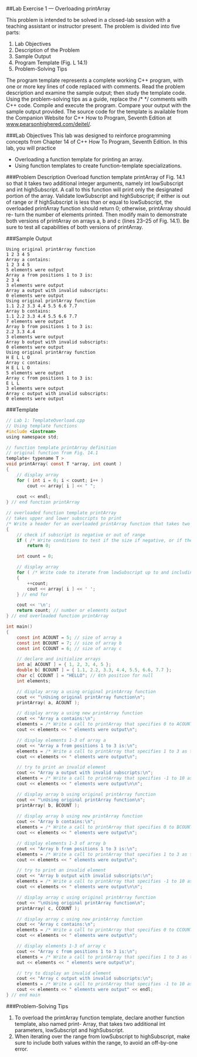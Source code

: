 ##Lab Exercise 1 — Overloading printArray

This problem is intended to be solved in a closed-lab session with a teaching assistant or instructor present. The problem is divided into five parts:

1. Lab Objectives
2. Description of the Problem
3. Sample Output
4. Program Template (Fig. L 14.1)
5. Problem-Solving Tips

The program template represents a complete working C++ program, with one or more key lines of code replaced
with comments. Read the problem description and examine the sample output; then study the template code.
Using the problem-solving tips as a guide, replace the /* */ comments with C++ code. Compile and execute the
program. Compare your output with the sample output provided. The source code for the template is available
from the Companion Website for C++ How to Program, Seventh Edition at www.pearsonhighered.com/deitel/.

###Lab Objectives
This lab was designed to reinforce programming concepts from Chapter 14 of C++ How To Program, Seventh
Edition. In this lab, you will practice
* Overloading a function template for printing an array.
* Using function templates to create function-template specializations.

###Problem Description
Overload function template printArray of Fig. 14.1 so that it takes two additional integer arguments, namely
int lowSubscript and int highSubscript. A call to this function will print only the designated portion of the
array. Validate lowSubscript and highSubscript; if either is out of range or if highSubscript is less than or
equal to lowSubscript, the overloaded printArray function should return 0; otherwise, printArray should re-
turn the number of elements printed. Then modify main to demonstrate both versions of printArray on arrays
a, b and c (lines 23–25 of Fig. 14.1). Be sure to test all capabilities of both versions of printArray.

###Sample Output
```
Using original printArray function
1 2 3 4 5
Array a contains:
1 2 3 4 5
5 elements were output
Array a from positions 1 to 3 is:
2 3 4
3 elements were output
Array a output with invalid subscripts:
0 elements were output
Using original printArray function
1.1 2.2 3.3 4.4 5.5 6.6 7.7
Array b contains:
1.1 2.2 3.3 4.4 5.5 6.6 7.7
7 elements were output
Array b from positions 1 to 3 is:
2.2 3.3 4.4
3 elements were output
Array b output with invalid subscripts:
0 elements were output
Using original printArray function
H E L L O
Array c contains:
H E L L O
5 elements were output
Array c from positions 1 to 3 is:
E L L
3 elements were output
Array c output with invalid subscripts:
0 elements were output
```

###Template
```C
// Lab 1: TemplateOverload.cpp
// Using template functions
#include <iostream>
using namespace std;

// function template printArray definition
// original function from Fig. 14.1
template< typename T >
void printArray( const T *array, int count )
{
	// display array
	for ( int i = 0; i < count; i++ )
		cout << array[ i ] << " ";
	
	cout << endl;
} // end function printArray

// overloaded function template printArray
// takes upper and lower subscripts to print
/* Write a header for an overloaded printArray function that takes two additional int arguments, lowSubscript and highSubscript; remember to include the template header */
{
	// check if subscript is negative or out of range
	if ( /* Write conditions to test if the size if negative, or if the range is invalid */ )
		return 0;

	int count = 0;

	// display array
	for ( /* Write code to iterate from lowSubscript up to and including highSubscript */ )
	{
		++count;
		cout << array[ i ] << ' ';
	} // end for

	cout << '\n';
	return count; // number or elements output
} // end overloaded function printArray

int main()
{
	const int ACOUNT = 5; // size of array a
	const int BCOUNT = 7; // size of array b
	const int CCOUNT = 6; // size of array c

	// declare and initialize arrays
	int a[ ACOUNT ] = { 1, 2, 3, 4, 5 };
	double b[ BCOUNT ] = { 1.1, 2.2, 3.3, 4.4, 5.5, 6.6, 7.7 };
	char c[ CCOUNT ] = "HELLO"; // 6th position for null
	int elements;

	// display array a using original printArray function
	cout << "\nUsing original printArray function\n";
	printArray( a, ACOUNT );

	// display array a using new printArray function
	cout << "Array a contains:\n";
	elements = /* Write a call to printArray that specifies 0 to ACOUNT - 1 as the range */
	cout << elements << " elements were output\n";

	// display elements 1-3 of array a
	cout << "Array a from positions 1 to 3 is:\n";
	elements = /* Write a call to printArray that specifies 1 to 3 as the range */
	cout << elements << " elements were output\n";

	// try to print an invalid element
	cout << "Array a output with invalid subscripts:\n";
	elements = /* Write a call to printArray that specifies -1 to 10 as the range */
	cout << elements << " elements were output\n\n";

	// display array b using original printArray function
	cout << "\nUsing original printArray function\n";
	printArray( b, BCOUNT );
	
	// display array b using new printArray function
	cout << "Array b contains:\n";
	elements = /* Write a call to printArray that specifies 0 to BCOUNT - 1 as the range */
	cout << elements << " elements were output\n";

	// display elements 1-3 of array b
	cout << "Array b from positions 1 to 3 is:\n";
	elements = /* Write a call to printArray that specifies 1 to 3 as the range */
	cout << elements << " elements were output\n";

	// try to print an invalid element
	cout << "Array b output with invalid subscripts:\n";
	elements = /* Write a call to printArray that specifies -1 to 10 as the range */
	cout << elements << " elements were output\n\n";

	// display array c using original printArray function
	cout << "\nUsing original printArray function\n";
	printArray( c, CCOUNT );

	// display array c using new printArray function
	cout << "Array c contains:\n";
	elements = /* Write a call to printArray that specifies 0 to CCOUNT - 2 as the range */
	cout << elements << " elements were output\n";

	// display elements 1-3 of array c
	cout << "Array c from positions 1 to 3 is:\n";
	elements = /* Write a call to printArray that specifies 1 to 3 as the range */
	out << elements << " elements were output\n";

	// try to display an invalid element
	cout << "Array c output with invalid subscripts:\n";
	elements = /* Write a call to printArray that specifies -1 to 10 as the range */
	cout << elements << " elements were output" << endl;
} // end main
```

###Problem-Solving Tips
1. To overload the printArray function template, declare another function template, also named print- Array, that takes two additional int parameters, lowSubscript and highSubscript.
2. When iterating over the range from lowSubscript to highSubscript, make sure to include both values within the range, to avoid an off-by-one error.
